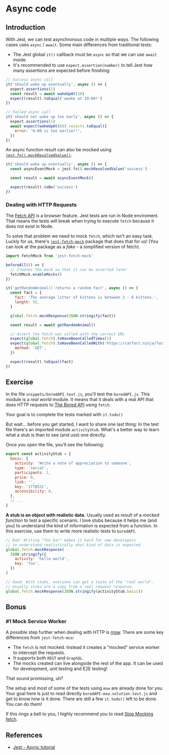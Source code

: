 # Async code

## Introduction

With Jest, we can test asynchronous code in multiple ways. The following cases uses `async` / `await`. Some main differences from traditional tests:

- The Jest global `it()` callback must be `async` so that we can use `await` inside.
- It's recommended to use `expect.assertion(number)` to tell Jest how many assertions are expected before finishing:

```js
// Success async call
it('should wake up eventually', async () => {
  expect.assertions(1)
  const result = await wakeUpAt(10)
  expect(result).toEqual('awake at 10:00!')
})

// Failed async call
it('should not wake up too early', async () => {
  expect.assertions(1)
  await expect(wakeUpAt(6)).rejects.toEqual({
    error: '6:00 is too earlier!',
  })
})
```

An async function result can also be mocked using [`jest.fn().mockResolvedValue()`](https://jestjs.io/docs/en/mock-function-api#mockfnmockresolvedvaluevalue).

```js
it('should wake up eventually', async () => {
  const asyncEventMock = jest.fn().mockResolvedValue('success')

  const result = await asyncEventMock()

  expect(result).toBe('success')
})
```

### Dealing with HTTP Requests

The [Fetch API](https://developer.mozilla.org/en-US/docs/Web/API/Fetch_API/Using_Fetch) is a browser feature. Jest tests are run in Node enviroment. That means the tests will break when trying to execute `fetch` because it does not exist in Node.

To solve that problem we need to mock `fetch`, which isn't an easy task. Luckly for us, there's [`jest-fetch-mock`](https://github.com/jefflau/jest-fetch-mock) package that does that for us! (You can look at the package as a _fake_ - a simplified version of fetch).

```js
import fetchMock from 'jest-fetch-mock'

beforeAll(() => {
  // Creates the mock so that it can be asserted later
  fetchMock.enableMocks()
})

it('getRandomAnimal() returns a random fact', async () => {
  const fact = {
    fact: 'The average litter of kittens is between 2 - 6 kittens.',
    length: 55,
  }

  global.fetch.mockResponse(JSON.stringify(fact))

  const result = await getRandomAnimal()

  // Assert the fetch was called with the correct URL
  expect(global.fetch).toHaveBeenCalledTimes(1)
  expect(global.fetch).toHaveBeenCalledWith('https://catfact.ninja/fact', {
    method: 'GET',
  })

  expect(result).toEqual(fact)
})
```

## Exercise

In the file `snippets/boredAPI.test.js`,
you'll test the `boredAPI.js`. This module is a _real world_ module. It means that it deals with a real API that does HTTP requests to [The Bored API](https://www.boredapi.com/) using `fetch`.

Your goal is to complete the tests marked with `it.todo()`

But wait... before you get started, I want to share one last thing: In the test file there's an imported module `activityStub`. What's a better way to learn what a stub is than to see (and use) one directly.

Once you open the file, you'll see the following:

```js
export const activityStub = {
  basic: {
    activity: 'Write a note of appreciation to someone',
    type: 'social',
    participants: 1,
    price: 0,
    link: '',
    key: '1770521',
    accessibility: 0,
  },
  // ...
}
```

**A stub is an object with realistic data.** Usually used as result of a _mocked function_ to test a specific scenario. I love stubs because it helps me (and you) to understand the kind of information is expected from a function. In this exercise, use them to write more realistic tests to `boredAPI`.

```js
// Bad: Writing "foo bar" makes it hard for new developers
// to understand realistically what kind of data is expected
global.fetch.mockResponse(
  JSON.stringify({
    activity: 'hello world',
    key: 'foo',
  })
)

// Good: With stubs, everyone can get a taste of the "real world".
// Usually stubs are a copy from a real request response.
global.fetch.mockResponse(JSON.stringify(activityStub.basic))
```

<!-- TODO prepare boredAPI exercise! -->

## Bonus

### #1 Mock Service Worker

A possible step further when dealing with HTTP is [msw](https://github.com/mswjs/msw). There are some key differences from `jest-fetch-mco`:

- The `fetch` is not mocked. Instead it creates a "mocked" service worker to intercept the requests.
- It supports both `REST` and `GraphQL`.
- The mocks created can live alongside the rest of the app. It can be used for development, unit testing and E2E testing!

That sound promissing, uh?

The setup and most of some of the tests using `msw` are already done for you. Your goal here is just to read directly `boredAPI-msw.solution.test.js` and get to know how is it done. There are still a few `it.todo()` left to be done. You can do them!

If this rings a bell to you, I highly recommend you to read [Stop Mocking fetch](https://kentcdodds.com/blog/stop-mocking-fetch).

## References

- [Jest - Async tutorial](https://jestjs.io/docs/en/tutorial-async)
